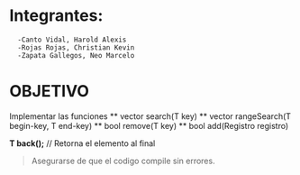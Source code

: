 # Integrantes:
      -Canto Vidal, Harold Alexis
      -Rojas Rojas, Christian Kevin
      -Zapata Gallegos, Neo Marcelo

# OBJETIVO
Implementar las funciones 
** vector<Registro> search(T key)
** vector<Registro> rangeSearch(T begin-key, T end-key) 
** bool remove(T key) 
** bool add(Registro registro)



**T back();** // Retorna el elemento al final


> Asegurarse de que el codigo compile sin errores.

> 



